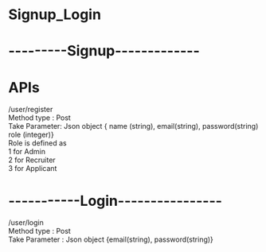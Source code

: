 # Signup_Login
# ---------Signup-------------
# APIs
/user/register<br/> 
Method type : Post<br/> 
Take Parameter: Json object { name (string), email(string), password(string) role (integer)}<br/> 
Role is defined as<br/> 
1 for  Admin<br/> 
2 for  Recruiter<br/> 
3 for  Applicant<br/> 
# -----------Login----------------
/user/login<br/> 
Method type : Post<br/> 
Take Parameter : Json object {email(string), password(string)}<br/> 

